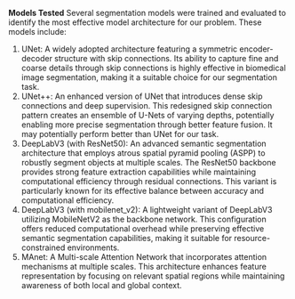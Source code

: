 **Models Tested**
Several segmentation models were trained and evaluated to identify the most effective model architecture for our problem. These models include:
1. UNet: A widely adopted architecture featuring a symmetric encoder-decoder structure with skip connections. Its ability to capture fine and coarse details through skip connections is highly effective in biomedical image segmentation, making it a suitable choice for our segmentation task.
2. UNet++: An enhanced version of UNet that introduces dense skip connections and deep supervision. This redesigned skip connection pattern creates an ensemble of U-Nets of varying depths, potentially enabling more precise segmentation through better feature fusion. It may potentially perform better than UNet for our task.
3. DeepLabV3 (with ResNet50): An advanced semantic segmentation architecture that employs atrous spatial pyramid pooling (ASPP) to robustly segment objects at multiple scales. The ResNet50 backbone provides strong feature extraction capabilities while maintaining computational efficiency through residual connections. This variant is particularly known for its effective balance between accuracy and computational efficiency.
4. DeepLabV3 (with mobilenet_v2): A lightweight variant of DeepLabV3 utilizing MobileNetV2 as the backbone network. This configuration offers reduced computational overhead while preserving effective semantic segmentation capabilities, making it suitable for resource-constrained environments.
5. MAnet: A Multi-scale Attention Network that incorporates attention mechanisms at multiple scales. This architecture enhances feature representation by focusing on relevant spatial regions while maintaining awareness of both local and global context.

